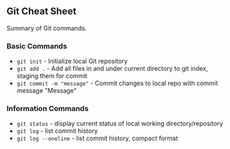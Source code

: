 ## Git Cheat Sheet

Summary of Git commands.


### Basic Commands
* `git init` - Initialize local Git repository
* `git add .` - Add all files in and under current directory to git index, staging them for commit
* `git commit -m "message"` - Commit changes to local repo with commit message "Message"

### Information Commands
* `git status` - display current status of local working directory/repository
* `git log` - list commit history
* `git log --oneline` - list commit history, compact format
